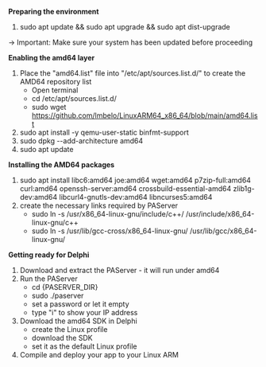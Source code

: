 **Preparing the environment**
1) sudo apt update && sudo apt upgrade && sudo apt dist-upgrade

-> Important: Make sure your system has been updated before proceeding

**Enabling the amd64 layer**
1) Place the "amd64.list" file into "/etc/apt/sources.list.d/" to create the AMD64 repository list
    - Open terminal
    - cd /etc/apt/sources.list.d/
    - sudo wget https://github.com/lmbelo/LinuxARM64_x86_64/blob/main/amd64.list
2) sudo apt install -y qemu-user-static binfmt-support
3) sudo dpkg --add-architecture amd64
4) sudo apt update

**Installing the AMD64 packages**
1) sudo apt install libc6:amd64 joe:amd64 wget:amd64 p7zip-full:amd64 curl:amd64 openssh-server:amd64 crossbuild-essential-amd64 zlib1g-dev:amd64 libcurl4-gnutls-dev:amd64 libncurses5:amd64
2) create the necessary links required by PAServer
    - sudo ln -s /usr/x86_64-linux-gnu/include/c++/ /usr/include/x86_64-linux-gnu/c++
    - sudo ln -s /usr/lib/gcc-cross/x86_64-linux-gnu/ /usr/lib/gcc/x86_64-linux-gnu/

**Getting ready for Delphi**
1) Download and extract the PAServer - it will run under amd64
2) Run the PAServer
    - cd {PASERVER_DIR}
    - sudo ./paserver
    - set a password or let it empty
    - type "i" to show your IP address
3) Download the amd64 SDK in Delphi
    - create the Linux profile
    - download the SDK
    - set it as the default Linux profile
4) Compile and deploy your app to your Linux ARM
